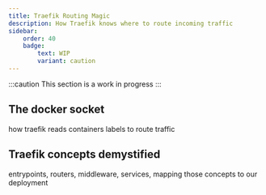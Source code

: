 ```yaml
---
title: Traefik Routing Magic
description: How Traefik knows where to route incoming traffic
sidebar:
    order: 40
    badge:
        text: WIP
        variant: caution
---
```


:::caution
This section is a work in progress
:::

## The docker socket

how traefik reads containers labels to route traffic

## Traefik concepts demystified

entrypoints, routers, middleware, services, mapping those concepts to our deployment
